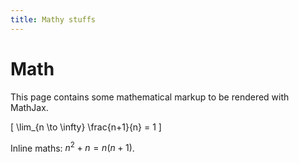 ```yaml
---
title: Mathy stuffs
---
```


# Math

This page contains some mathematical markup to be rendered with MathJax.

\[ \lim_{n \to \infty} \frac{n+1}{n} = 1 \]

Inline maths: $n^2 + n = n(n+1)$.